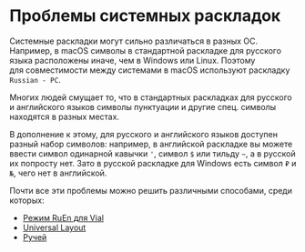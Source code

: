 # Проблемы системных раскладок

Системные раскладки могут сильно различаться в разных ОС. Например, в macOS символы в стандартной раскладке для русского языка расположены иначе, чем в Windows или Linux. Поэтому для совместимости между системами в macOS используют раскладку `Russian - PC`.

Многих людей смущает то, что в стандартных раскладках для русского и английского языков символы пунктуации и другие спец. символы находятся в разных местах.

В дополнение к этому, для русского и английского языков доступен разный набор символов: например, в английской раскладке вы можете ввести символ одинарной кавычки `'`, символ `$` или тильду `~`, а в русской их попросту нет. Зато в русской раскладке для Windows есть символ `₽` и `№`, чего нет в английской.

Почти все эти проблемы можно решить различными способами, среди которых:
- [Режим RuEn для Vial](https://github.com/ergohaven/vial-qmk/blob/vial/keyboards/ergohaven/docs/ruen.md)
- [Universal Layout](https://github.com/braindefender/universal-layout)
- [Ручей](https://github.com/a-projects/ruchey)
